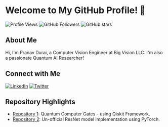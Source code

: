 # Welcome to My GitHub Profile! 👋

![Profile Views](https://komarev.com/ghpvc/?username=pranavdurai10&color=brightgreen)
![GitHub Followers](https://img.shields.io/github/followers/pranavdurai10?label=Follow&style=social)
![GitHub stars](https://img.shields.io/github/stars/pranavdurai10?affiliations=OWNER%2CCOLLABORATOR&style=social)

## About Me

Hi, I'm Pranav Durai, a Computer Vision Engineer at Big Vision LLC. I'm also a passionate Quantum AI Researcher! 

## Connect with Me

[![LinkedIn](https://img.shields.io/badge/LinkedIn-pranavdurai-blue)](https://www.linkedin.com/in/pranav-durai/)
[![Twitter](https://img.shields.io/badge/Twitter-pranavdurai10-blue)](https://twitter.com/pranavdurai10)

## Repository Highlights

- [Repository 1](https://github.com/pranavdurai10/quantum-gates): Quantum Computer Gates - using Qiskit Framework.
- [Repository 2](https://github.com/YourUsername/Repository2): Un-official ResNet model implementation using PyTorch.